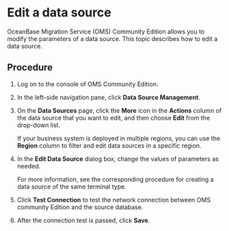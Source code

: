 # Edit a data source

OceanBase Migration Service (OMS) Community Edition allows you to modify the parameters of a data source. This topic describes how to edit a data source.

## Procedure

1. Log on to the console of OMS Community Edition.

2. In the left-side navigation pane, click **Data Source Management**.

3. On the **Data Sources** page, click the **More** icon in the **Actions** column of the data source that you want to edit, and then choose **Edit** from the drop-down list.

   If your business system is deployed in multiple regions, you can use the **Region** column to filter and edit data sources in a specific region.

4. In the **Edit Data Source** dialog box, change the values of parameters as needed.

   For more information, see the corresponding procedure for creating a data source of the same terminal type.

5. Click **Test Connection** to test the network connection between OMS community Edition and the source database.

6. After the connection test is passed, click **Save**.
